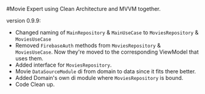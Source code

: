 #Movie Expert using Clean Architecture and MVVM together.

version 0.9.9:
- Changed naming of `MainRepository` & `MainUseCase` to `MoviesRepository` & `MoviesUseCase`
- Removed `FirebaseAuth` methods from `MoviesRepository` & `MoviesUseCase`. Now they're moved to the corresponding ViewModel that uses them.
- Added interface for `MoviesRepository`.
- Movie `DataSourceModule` di from domain to data since it fits there better.
- Added Domain's own di module where `MoviesRepository` is bound.
- Code Clean up.